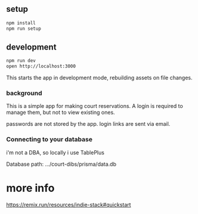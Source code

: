 ## setup

  ```sh
  npm install
  npm run setup
```

## development

  ```sh
  npm run dev
  open http://localhost:3000
  ```

This starts the app in development mode, rebuilding assets on file changes.

### background

This is a simple app for making court reservations. A login is required to manage them, but not to view existing ones.

passwords are not stored by the app. login links are sent via email.

### Connecting to your database

i'm not a DBA, so locally i use TablePlus

Database path: .../court-dibs/prisma/data.db

# more info

https://remix.run/resources/indie-stack#quickstart
